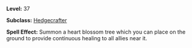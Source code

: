 <!-- TITLE: Spell: Summon: Heart Blossom Tree -->

**Level:** 37

**Subclass:** [Hedgecrafter](hedgecrafter)

**Spell Effect:**  Summon a heart blossom tree which you can place on the ground to provide continuous healing to all allies near it.